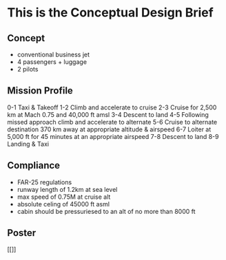 # This is the Conceptual Design Brief

## Concept
- conventional business jet
- 4 passengers + luggage
- 2 pilots

## Mission Profile

0-1 Taxi & Takeoff
1-2 Climb and accelerate to cruise 
2-3 Cruise for 2,500 km at Mach 0.75 and 40,000 ft amsl 
3-4 Descent to land 
4-5 Following missed approach climb and accelerate to alternate 
5-6 Cruise to alternate destination 370 km away at appropriate altitude & airspeed 
6-7 Loiter at 5,000 ft for 45 minutes at an appropriate airspeed 
7-8 Descent to land 
8-9 Landing & Taxi

## Compliance
- FAR-25 regulations
- runway length of 1.2km at sea level
- max speed of 0.75M at cruise alt
- absolute celing of 45000 ft asml
- cabin should be pressuriesed to an alt of no more than 8000 ft

## Poster
[[]]